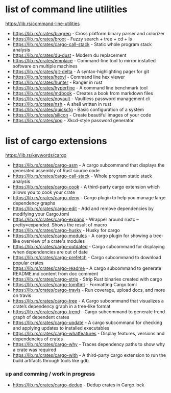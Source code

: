 # list of command line utilities
https://lib.rs/command-line-utilities

* https://lib.rs/crates/bingrep           -  Cross platform binary parser and colorizer
* https://lib.rs/crates/broot             -  Fuzzy search + tree + cd + ls
* https://lib.rs/crates/cargo-call-stack  -  Static whole program stack analysis
* https://lib.rs/crates/du-dust           -  Modern du replacement
* https://lib.rs/crates/emplace           -  Command-line tool to mirror installed software on multiple machines
* https://lib.rs/crates/git-delta         -  A syntax-highlighting pager for git
* https://lib.rs/crates/hexyl             -  Command line hex viewer
* https://lib.rs/crates/hunter            -  Ranger in rust
* https://lib.rs/crates/hyperfine         -  A command line benchmark tool
* https://lib.rs/crates/mdbook            -  Creates a book from markdown files
* https://lib.rs/crates/novault           -  Vaultless password management cli
* https://lib.rs/crates/nsh               -  A shell written in rust
* https://lib.rs/crates/quickcfg          -  Basic configuration of a system
* https://lib.rs/crates/silicon           -  Create beautiful images of your code
* https://lib.rs/crates/xpg               -  Xkcd-style password generator

# list of cargo extensions
https://lib.rs/keywords/cargo

* https://lib.rs/crates/cargo-asm           -  A cargo subcommand that displays the generated assembly of Rust source code
* https://lib.rs/crates/cargo-call-stack    -  Whole program static stack analysis
* https://lib.rs/crates/cargo-cook          -  A third-party cargo extension which allows you to cook your crate
* https://lib.rs/crates/cargo-deny          -  Cargo plugin to help you manage large dependency graphs
* https://lib.rs/crates/cargo-edit          -  Add and remove dependencies by modifying your Cargo.toml
* https://lib.rs/crates/cargo-expand        -  Wrapper around rustc –pretty=expanded. Shows the result of macro
* https://lib.rs/crates/cargo-husky         -  Husky for cargo
* https://lib.rs/crates/cargo-modules       -  A cargo plugin for  showing a tree-like overview of a crate's modules
* https://lib.rs/crates/cargo-outdated      -  Cargo subcommand for displaying when dependencies are out of date
* https://lib.rs/crates/cargo-prefetch      -  Cargo subcommand to download popular crates
* https://lib.rs/crates/cargo-readme        -  A cargo subcommand to generate README.md content from doc comment
* https://lib.rs/crates/cargo-strip         -  Strip Rust binaries created with cargo
* https://lib.rs/crates/cargo-tomlfmt       -  Formatting Cargo.toml
* https://lib.rs/crates/cargo-travis        -  Run coverage, upload docs, and more on travis
* https://lib.rs/crates/cargo-tree          -  A Cargo subcommand that visualizes a crate’s dependency graph in a tree-like format
* https://lib.rs/crates/cargo-trend         -  Cargo subcommand to generate trend graph of dependent crates
* https://lib.rs/crates/cargo-update        -  A cargo subcommand for checking and applying updates to installed executables
* https://lib.rs/crates/cargo-whatfeatures  -  Display features, versions and dependencies of crates
* https://lib.rs/crates/cargo-why           -  Traces dependency paths to show why a crate was required
* https://lib.rs/crates/cargo-with          -  A third-party cargo extension to run the build artifacts through tools like gdb

### up and comming / work in progress

* https://lib.rs/crates/cargo-dedup - Dedup crates in Cargo.lock
